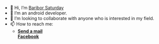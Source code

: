 - 👋 Hi, I’m <a href="https://linkedin.com/in/baribor-saturday">Baribor Saturday</a>
- 👀 I’m an android developer. 
- 💞️ I’m looking to collaborate with anyone who is interested in my field.
- 📫 How to reach me: <ul><li><a href="mailto:saturdaybaribor@gmail.com"><b>Send a mail </b></a></li><a href="http://m.facebook.com/baribor.saturday"><b>Facebook</b></a></li></ul>
